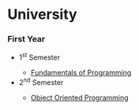 # University

### First Year
<ul>
  <li>1<sup>st</sup> Semester</li>
  <ul>
    <li><a href="https://github.com/oanapeter/University/tree/main/First%20year/First%20semester">Fundamentals of Programming</a></li>
  </ul>
  <li>2<sup>nd</sup> Semester</li>
  <ul>
    <li><a href="https://github.com/oanapeter/University/tree/main/First%20year/Second%20semester">Object Oriented Programming</a></li>
  </ul>
</ul>


